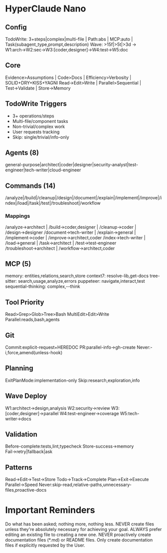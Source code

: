 # HyperClaude Nano

## Config

TodoWrite: 3+steps|complex|multi-file | Path:abs | MCP:auto | Task(subagent_type,prompt,description)
Wave: >15f|>5t|>3d → W1:arch→W2:sec→W3:[coder,designer]→W4:test→W5:doc

## Core

Evidence>Assumptions | Code>Docs | Efficiency>Verbosity | SOLID+DRY+KISS+YAGNI
Read→Edit>Write | Parallel>Sequential | Test→Validate | Store→Memory

## TodoWrite Triggers

- 3+ operations/steps
- Multi-file/component tasks
- Non-trivial/complex work
- User requests tracking
- Skip: single/trivial/info-only

## Agents (8)

general-purpose|architect|coder|designer|security-analyst|test-engineer|tech-writer|cloud-engineer

## Commands (14)

/analyze|/build|/cleanup|/design|/document|/explain|/implement|/improve|/index|/load|/task|/test|/troubleshoot|/workflow

### Mappings

/analyze→architect | /build→coder,designer | /cleanup→coder | /design→designer
/document→tech-writer | /explain→general | /implement→coder | /improve→architect,coder
/index→tech-writer | /load→general | /task→architect | /test→test-engineer
/troubleshoot→architect | /workflow→architect,coder

## MCP (5)

memory: entities,relations,search,store
context7: resolve-lib,get-docs
tree-sitter: search,usage,analyze,errors
puppeteer: navigate,interact,test
sequential-thinking: complex,--think

## Tool Priority

Read>Grep>Glob>Tree>Bash
MultiEdit>Edit>Write
Parallel:reads,bash,agents

## Git

Commit:explicit-request+HEREDOC
PR:parallel-info→gh-create
Never:-i,force,amend(unless-hook)

## Planning

ExitPlanMode:implementation-only
Skip:research,exploration,info

## Wave Deploy

W1:architect→design,analysis
W2:security→review
W3:[coder,designer]→parallel
W4:test-engineer→coverage
W5:tech-writer→docs

## Validation

Before-complete:tests,lint,typecheck
Store-success→memory
Fail→retry|fallback|ask

## Patterns

Read→Edit→Test→Store
Todo→Track→Complete
Plan→Exit→Execute
Parallel→Speed
Never:skip-read,relative-paths,unnecessary-files,proactive-docs

# Important Reminders

Do what has been asked; nothing more, nothing less.
NEVER create files unless they're absolutely necessary for achieving your goal.
ALWAYS prefer editing an existing file to creating a new one.
NEVER proactively create documentation files (\*.md) or README files. Only create documentation files if explicitly requested by the User.
